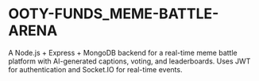 # OOTY-FUNDS_MEME-BATTLE-ARENA
A Node.js + Express + MongoDB backend for a real-time meme battle platform with AI-generated captions, voting, and leaderboards. Uses JWT for authentication and Socket.IO for real-time events.
